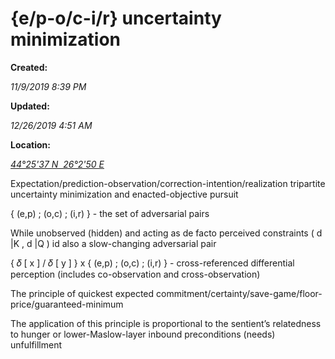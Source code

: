 {e/p-o/c-i/r} uncertainty minimization
======================================

**Created:**

_11/9/2019 8:39 PM_

**Updated:**

_12/26/2019 4:51 AM_

**Location:**

[_44°25'37 N  26°2'50 E_](http://maps.google.com/maps?z=6&q=44.4268,26.0472)



Expectation/prediction-observation/correction-intention/realization tripartite uncertainty minimization and enacted-objective pursuit

{ (e,p) ; (o,c) ; (i,r) } - the set of adversarial pairs

While unobserved (hidden) and acting as de facto perceived constraints ( d |K , d |Q ) id also a slow-changing adversarial pair



{ 𝛿 \[ x \] / 𝛿 \[ y \] } x { (e,p) ; (o,c) ; (i,r) } - cross-referenced differential perception (includes co-observation and cross-observation)



The principle of quickest expected commitment/certainty/save-game/floor-price/guaranteed-minimum

The application of this principle is proportional to the sentient’s relatedness to hunger or lower-Maslow-layer inbound preconditions (needs) unfulfillment